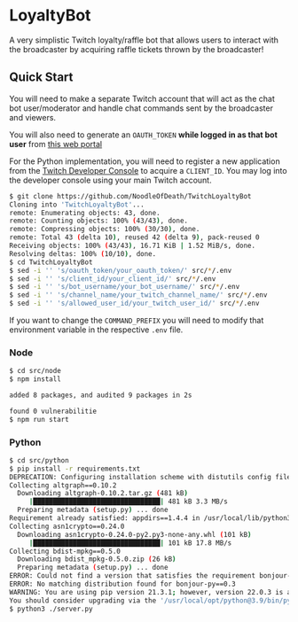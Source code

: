 # LoyaltyBot

A very simplistic Twitch loyalty/raffle bot that allows users to interact with the broadcaster by acquiring raffle tickets thrown by the broadcaster!

## Quick Start

You will need to make a separate Twitch account that will act as the chat bot user/moderator and handle chat commands sent by the broadcaster and viewers.

You will also need to generate an `OAUTH_TOKEN` **while logged in as that bot user** from [this web portal](https://twitchapps.com/tmi/)

For the Python implementation, you will need to register a new application from the [Twitch Developer Console](https://dev.twitch.tv/console) to acquire a `CLIENT_ID`. You may log into the developer console using your main Twitch account.

```bash
$ git clone https://github.com/NoodleOfDeath/TwitchLoyaltyBot
Cloning into 'TwitchLoyaltyBot'...
remote: Enumerating objects: 43, done.
remote: Counting objects: 100% (43/43), done.
remote: Compressing objects: 100% (30/30), done.
remote: Total 43 (delta 10), reused 42 (delta 9), pack-reused 0
Receiving objects: 100% (43/43), 16.71 KiB | 1.52 MiB/s, done.
Resolving deltas: 100% (10/10), done.
$ cd TwitchLoyaltyBot
$ sed -i '' 's/oauth_token/your_oauth_token/' src/*/.env
$ sed -i '' 's/client_id/your_client_id/' src/*/.env
$ sed -i '' 's/bot_username/your_bot_username/' src/*/.env
$ sed -i '' 's/channel_name/your_twitch_channel_name/' src/*/.env
$ sed -i '' 's/allowed_user_id/your_twitch_user_id/' src/*/.env
```

If you want to change the `COMMAND_PREFIX` you will need to modify that environment variable in the respective `.env` file.

### Node

```bash
$ cd src/node
$ npm install

added 8 packages, and audited 9 packages in 2s

found 0 vulnerabilitie
$ npm run start
```

### Python

```bash
$ cd src/python
$ pip install -r requirements.txt
DEPRECATION: Configuring installation scheme with distutils config files is deprecated and will no longer work in the near future. If you are using a Homebrew or Linuxbrew Python, please see discussion at https://github.com/Homebrew/homebrew-core/issues/76621
Collecting altgraph==0.10.2
  Downloading altgraph-0.10.2.tar.gz (481 kB)
     |████████████████████████████████| 481 kB 3.3 MB/s            
  Preparing metadata (setup.py) ... done
Requirement already satisfied: appdirs==1.4.4 in /usr/local/lib/python3.9/site-packages (from -r requirements.txt (line 2)) (1.4.4)
Collecting asn1crypto==0.24.0
  Downloading asn1crypto-0.24.0-py2.py3-none-any.whl (101 kB)
     |████████████████████████████████| 101 kB 17.8 MB/s           
Collecting bdist-mpkg==0.5.0
  Downloading bdist_mpkg-0.5.0.zip (26 kB)
  Preparing metadata (setup.py) ... done
ERROR: Could not find a version that satisfies the requirement bonjour-py==0.3 (from versions: none)
ERROR: No matching distribution found for bonjour-py==0.3
WARNING: You are using pip version 21.3.1; however, version 22.0.3 is available.
You should consider upgrading via the '/usr/local/opt/python@3.9/bin/python3.9 -m pip install --upgrade pip' command.
$ python3 ./server.py
```

